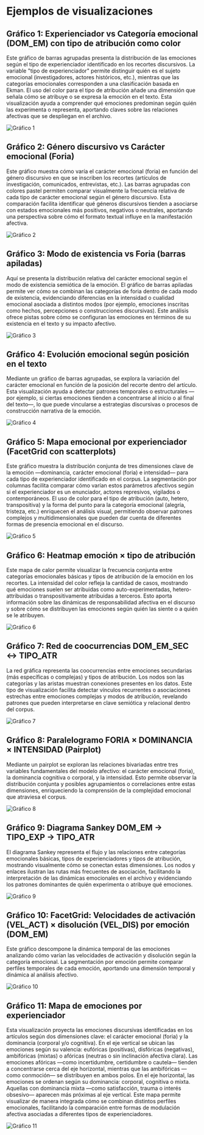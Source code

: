 # Ejemplos de visualizaciones

## Gráfico 1: Experienciador vs Categoría emocional (DOM_EM) con tipo de atribución como color

Este gráfico de barras agrupadas presenta la distribución de las emociones según el tipo de experienciador identificado en los recortes discursivos. La variable "tipo de experienciador" permite distinguir quién es el sujeto emocional (investigadores, actores históricos, etc.), mientras que las categorías emocionales corresponden a una clasificación basada en Ekman. El uso del color para el tipo de atribución añade una dimensión que señala cómo se atribuye o se expresa la emoción en el texto. Esta visualización ayuda a comprender qué emociones predominan según quién las experimenta o representa, aportando claves sobre las relaciones afectivas que se despliegan en el archivo.

![Gráfico 1](https://github.com/alexdcolman/cartografia-afectiva/blob/visualizations/1.png)

## Gráfico 2: Género discursivo vs Carácter emocional (Foria)

Este gráfico muestra cómo varía el carácter emocional (foria) en función del género discursivo en que se inscriben los recortes (artículos de investigación, comunicados, entrevistas, etc.). Las barras agrupadas con colores pastel permiten comparar visualmente la frecuencia relativa de cada tipo de carácter emocional según el género discursivo. Esta comparación facilita identificar qué géneros discursivos tienden a asociarse con estados emocionales más positivos, negativos o neutrales, aportando una perspectiva sobre cómo el formato textual influye en la manifestación afectiva.

![Gráfico 2](https://github.com/alexdcolman/cartografia-afectiva/blob/visualizations/2.png)

## Gráfico 3: Modo de existencia vs Foria (barras apiladas)

Aquí se presenta la distribución relativa del carácter emocional según el modo de existencia semiótica de la emoción. El gráfico de barras apiladas permite ver cómo se combinan las categorías de foria dentro de cada modo de existencia, evidenciando diferencias en la intensidad o cualidad emocional asociada a distintos modos (por ejemplo, emociones inscritas como hechos, percepciones o construcciones discursivas). Este análisis ofrece pistas sobre cómo se configuran las emociones en términos de su existencia en el texto y su impacto afectivo.

![Gráfico 3](https://github.com/alexdcolman/cartografia-afectiva/blob/visualizations/3.png)

## Gráfico 4: Evolución emocional según posición en el texto

Mediante un gráfico de barras agrupadas, se explora la variación del carácter emocional en función de la posición del recorte dentro del artículo. Esta visualización ayuda a detectar patrones temporales o estructurales —por ejemplo, si ciertas emociones tienden a concentrarse al inicio o al final del texto—, lo que puede vincularse a estrategias discursivas o procesos de construcción narrativa de la emoción.

![Gráfico 4](https://github.com/alexdcolman/cartografia-afectiva/blob/visualizations/4.png)

## Gráfico 5: Mapa emocional por experienciador (FacetGrid con scatterplots)

Este gráfico muestra la distribución conjunta de tres dimensiones clave de la emoción —dominancia, carácter emocional (foria) e intensidad— para cada tipo de experienciador identificado en el corpus. La segmentación por columnas facilita comparar cómo varían estos parámetros afectivos según si el experienciador es un enunciador, actores represivos, vigilados o contemporáneos. El uso de color para el tipo de atribución (auto, hetero, transpositiva) y la forma del punto para la categoría emocional (alegría, tristeza, etc.) enriquecen el análisis visual, permitiendo observar patrones complejos y multidimensionales que pueden dar cuenta de diferentes formas de presencia emocional en el discurso.

![Gráfico 5](https://github.com/alexdcolman/cartografia-afectiva/blob/visualizations/6.png)

## Gráfico 6: Heatmap emoción × tipo de atribución

Este mapa de calor permite visualizar la frecuencia conjunta entre categorías emocionales básicas y tipos de atribución de la emoción en los recortes. La intensidad del color refleja la cantidad de casos, mostrando qué emociones suelen ser atribuidas como auto-experimentadas, hetero-attribuidas o transpositivamente atribuidas a terceros. Esto aporta información sobre las dinámicas de responsabilidad afectiva en el discurso y sobre cómo se distribuyen las emociones según quién las siente o a quién se le atribuyen.

![Gráfico 6](https://github.com/alexdcolman/cartografia-afectiva/blob/visualizations/7.png)

## Gráfico 7: Red de coocurrencias DOM_EM_SEC ↔ TIPO_ATR

La red gráfica representa las coocurrencias entre emociones secundarias (más específicas o complejas) y tipos de atribución. Los nodos son las categorías y las aristas muestran conexiones presentes en los datos. Este tipo de visualización facilita detectar vínculos recurrentes o asociaciones estrechas entre emociones complejas y modos de atribución, revelando patrones que pueden interpretarse en clave semiótica y relacional dentro del corpus.

![Gráfico 7](https://github.com/alexdcolman/cartografia-afectiva/blob/visualizations/8.png)

## Gráfico 8: Paralelogramo FORIA × DOMINANCIA × INTENSIDAD (Pairplot)

Mediante un pairplot se exploran las relaciones bivariadas entre tres variables fundamentales del modelo afectivo: el carácter emocional (foria), la dominancia cognitiva o corporal, y la intensidad. Esto permite observar la distribución conjunta y posibles agrupamientos o correlaciones entre estas dimensiones, enriqueciendo la comprensión de la complejidad emocional que atraviesa el corpus.

![Gráfico 8](https://github.com/alexdcolman/cartografia-afectiva/blob/visualizations/9.png)

## Gráfico 9: Diagrama Sankey DOM_EM → TIPO_EXP → TIPO_ATR

El diagrama Sankey representa el flujo y las relaciones entre categorías emocionales básicas, tipos de experienciadores y tipos de atribución, mostrando visualmente cómo se conectan estas dimensiones. Los nodos y enlaces ilustran las rutas más frecuentes de asociación, facilitando la interpretación de las dinámicas emocionales en el archivo y evidenciando los patrones dominantes de quién experimenta o atribuye qué emociones.

![Gráfico 9](https://github.com/alexdcolman/cartografia-afectiva/blob/visualizations/10.png)

## Gráfico 10: FacetGrid: Velocidades de activación (VEL_ACT) × disolución (VEL_DIS) por emoción (DOM_EM)

Este gráfico descompone la dinámica temporal de las emociones analizando cómo varían las velocidades de activación y disolución según la categoría emocional. La segmentación por emoción permite comparar perfiles temporales de cada emoción, aportando una dimensión temporal y dinámica al análisis afectivo.

![Gráfico 10](https://github.com/alexdcolman/cartografia-afectiva/blob/visualizations/11.png)

## Gráfico 11: Mapa de emociones por experienciador

Esta visualización proyecta las emociones discursivas identificadas en los artículos según dos dimensiones clave: el carácter emocional (foria) y la dominancia (corporal y/o cognitiva). En el eje vertical se ubican las emociones según su valencia: eufóricas (positivas), disfóricas (negativas), ambifóricas (mixtas) o afóricas (neutras o sin inclinación afectiva clara). Las emociones afóricas —como incertidumbre, certidumbre o cautela— tienden a concentrarse cerca del eje horizontal, mientras que las ambifóricas —como conmoción— se distribuyen en ambos polos. En el eje horizontal, las emociones se ordenan según su dominancia: corporal, cognitiva o mixta. Aquellas con dominancia mixta —como satisfacción, trauma o interés obsesivo— aparecen más próximas al eje vertical. Este mapa permite visualizar de manera integrada cómo se combinan distintos perfiles emocionales, facilitando la comparación entre formas de modulación afectiva asociadas a diferentes tipos de experienciadores.

![Gráfico 11](https://github.com/alexdcolman/cartografia-afectiva/blob/visualizations/12.png)
